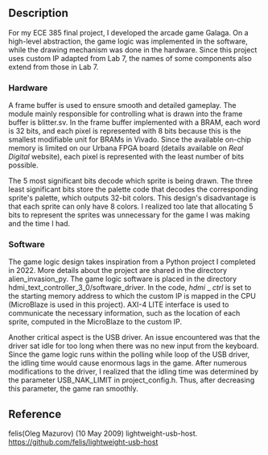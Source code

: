 ## Description
For my ECE 385 final project, I developed the arcade game Galaga. On a high-level abstraction, the game logic was implemented in the software, while the drawing mechanism was done in the hardware. Since this project uses custom IP adapted from Lab 7, the names of some components also extend from those in Lab 7.

### Hardware
A frame buffer is used to ensure smooth and detailed gameplay. The module mainly responsible for controlling what is drawn into the frame buffer is blitter.sv. In the frame buffer implemented with a BRAM, each word is 32 bits, and each pixel is represented with 8 bits because this is the smallest modifiable unit for BRAMs in Vivado. Since the available on-chip memory is limited on our Urbana FPGA board (details available on $\textit{Real Digital}$ website), each pixel is represented with the least number of bits possible.

The 5 most significant bits decode which sprite is being drawn. The three least significant bits store the palette code that decodes the corresponding sprite's palette, which outputs 32-bit colors. This design's disadvantage is that each sprite can only have 8 colors. I realized too late that allocating 5 bits to represent the sprites was unnecessary for the game I was making and the time I had. 

### Software
The game logic design takes inspiration from a Python project I completed in 2022. More details about the project are shared in the directory alien_invasion_py. The game logic software is placed in the directory hdmi_text_controller_3_0/software_driver. In the code, $\textit{hdmi}$ _ $\textit{ctrl}$ is set to the starting memory address to which the custom IP is mapped in the CPU (MicroBlaze is used in this project). AXI-4 LITE interface is used to communicate the necessary information, such as the location of each sprite, computed in the MicroBlaze to the custom IP.

Another critical aspect is the USB driver. An issue encountered was that the driver sat idle for too long when there was no new input from the keyboard. Since the game logic runs within the polling while loop of the USB driver, the idling time would cause enormous lags in the game. After numerous modifications to the driver, I realized that the idling time was determined by the parameter USB_NAK_LIMIT in project_config.h. Thus, after decreasing this parameter, the game ran smoothly. 

## Reference
felis(Oleg Mazurov) (10 May 2009) lightweight-usb-host. https://github.com/felis/lightweight-usb-host
